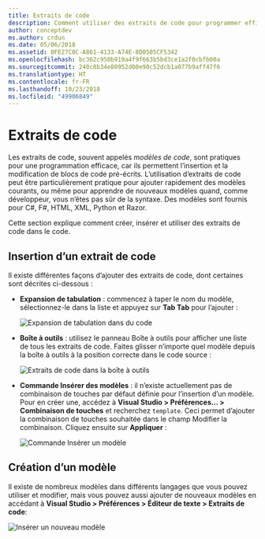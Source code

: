 ```yaml
---
title: Extraits de code
description: Comment utiliser des extraits de code pour programmer efficacement dans Visual Studio pour Mac
author: conceptdev
ms.author: crdun
ms.date: 05/06/2018
ms.assetid: 0FE27C0C-A861-4133-A74E-8D0505CF5342
ms.openlocfilehash: bc362c950b919a4f9f663b5bd3ce1a2f0cbfb00a
ms.sourcegitcommit: 240c8b34e80952d00e90c52dcb1a077b9aff47f6
ms.translationtype: HT
ms.contentlocale: fr-FR
ms.lasthandoff: 10/23/2018
ms.locfileid: "49906849"
---
```

# <a name="code-snippets"></a>Extraits de code 

Les extraits de code, souvent appelés _modèles de code_, sont pratiques pour une programmation efficace, car ils permettent l’insertion et la modification de blocs de code pré-écrits. L’utilisation d’extraits de code peut être particulièrement pratique pour ajouter rapidement des modèles courants, ou même pour apprendre de nouveaux modèles quand, comme développeur, vous n’êtes pas sûr de la syntaxe. Des modèles sont fournis pour C#, F#, HTML, XML, Python et Razor.

Cette section explique comment créer, insérer et utiliser des extraits de code dans le code.

## <a name="inserting-a-snippet"></a>Insertion d’un extrait de code

Il existe différentes façons d’ajouter des extraits de code, dont certaines sont décrites ci-dessous :
 
* **Expansion de tabulation** : commencez à taper le nom du modèle, sélectionnez-le dans la liste et appuyez sur **Tab Tab** pour l’ajouter :
 
  ![Expansion de tabulation dans du code](media/source-editor-image13.png)

* **Boîte à outils** : utilisez le panneau Boîte à outils pour afficher une liste de tous les extraits de code. Faites glisser n’importe quel modèle depuis la boîte à outils à la position correcte dans le code source :

  ![Extraits de code dans la boîte à outils](media/source-editor-image14.png)

* **Commande Insérer des modèles** : il n’existe actuellement pas de combinaison de touches par défaut définie pour l’insertion d’un modèle. Pour en créer une, accédez à **Visual Studio > Préférences... > Combinaison de touches** et recherchez `template`. Ceci permet d’ajouter la combinaison de touches souhaitée dans le champ Modifier la combinaison. Cliquez ensuite sur **Appliquer** :

  ![Commande Insérer un modèle](media/source-editor-image15.png)

## <a name="creating-a-new-template"></a>Création d’un modèle

Il existe de nombreux modèles dans différents langages que vous pouvez utiliser et modifier, mais vous pouvez aussi ajouter de nouveaux modèles en accédant à **Visual Studio > Préférences > Éditeur de texte > Extraits de code**:

![Insérer un nouveau modèle](media/source-editor-image12.png)

